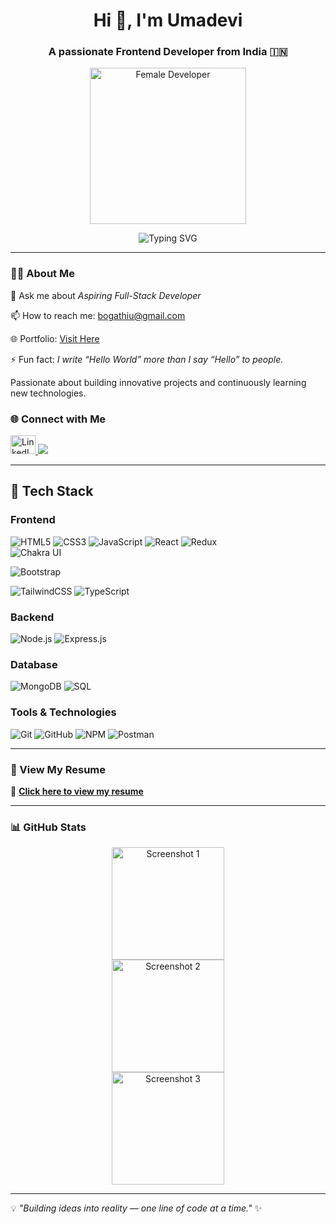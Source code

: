 <h1 align="center">Hi 👋, I'm Umadevi</h1>
<h3 align="center">A passionate Frontend Developer from India 🇮🇳</h3>

<p align="center">
  <a href="https://res.cloudinary.com/dk8x0cl0c/image/upload/v1759664912/coding_img_l57yfu.avif" target="_blank">
    <img src="https://res.cloudinary.com/dk8x0cl0c/image/upload/v1759664912/coding_img_l57yfu.avif" alt="Female Developer" width="250"/>
  </a>
</p>

<p align="center">
  <img src="https://readme-typing-svg.demolab.com?font=Poppins&weight=700&size=24&pause=1000&color=FF69B4&center=true&width=400&lines=Aspiring+Full+Stack+Developer;React+%7C+Firebase+%7C+TailwindCSS;Building+Interactive+Web+Apps" alt="Typing SVG" />
</p>


---

### 👩‍💻 About Me   
<div align="left">
  <p>💬 Ask me about <i>Aspiring Full-Stack Developer</i></p>
  <p>📫 How to reach me: <a href="mailto:bogathiu@gmail.com">bogathiu@gmail.com</a></p>
  <p>🌐 Portfolio: <a href="">Visit Here</a></p>
  <p>⚡ Fun fact: <i>I write “Hello World” more than I say “Hello” to people.</i></p>
  <p>Passionate about building innovative projects and continuously learning new technologies.</p>
</div>


### 🌐 Connect with Me  
<p align="left">
  <a href="https://www.linkedin.com/in/umadevi-bogathi-58404b312" target="_blank">
    <img src="https://raw.githubusercontent.com/rahuldkjain/github-profile-readme-generator/master/src/images/icons/Social/linked-in-alt.svg" alt="LinkedIn" height="30" width="40" />
  </a>
  <a href="mailto:bogathiu@gmail.com">
    <img src="https://img.shields.io/badge/Gmail-D14836?style=for-the-badge&logo=gmail&logoColor=black" />
  </a>
</p>

---

## 🚀 Tech Stack  

### Frontend  
![HTML5](https://img.shields.io/badge/HTML5-E34F26?style=for-the-badge&logo=html5&logoColor=white) 
![CSS3](https://img.shields.io/badge/CSS3-1572B6?style=for-the-badge&logo=css3&logoColor=white) 
![JavaScript](https://img.shields.io/badge/JavaScript-F7DF1E?style=for-the-badge&logo=javascript&logoColor=black) 
![React](https://img.shields.io/badge/React-20232A?style=for-the-badge&logo=react&logoColor=61DAFB) 
![Redux](https://img.shields.io/badge/Redux-764ABC?style=for-the-badge&logo=redux&logoColor=white)  
![Chakra UI](https://img.shields.io/badge/Chakra--UI-319795?style=for-the-badge&logo=chakra-ui&logoColor=white) 

![Bootstrap](https://img.shields.io/badge/Bootstrap-7952B3?style=for-the-badge&logo=bootstrap&logoColor=white) 

![TailwindCSS](https://img.shields.io/badge/Tailwind_CSS-38B2AC?style=for-the-badge&logo=tailwind-css&logoColor=white) 
![TypeScript](https://img.shields.io/badge/TypeScript-007ACC?style=for-the-badge&logo=typescript&logoColor=white)  

### Backend  
![Node.js](https://img.shields.io/badge/Node.js-43853D?style=for-the-badge&logo=node.js&logoColor=white) 
![Express.js](https://img.shields.io/badge/Express.js-000000?style=for-the-badge&logo=express&logoColor=white) 


### Database  
![MongoDB](https://img.shields.io/badge/MongoDB-4EA94B?style=for-the-badge&logo=mongodb&logoColor=white) 
![SQL](https://img.shields.io/badge/SQL-336791?style=for-the-badge&logo=postgresql&logoColor=white)  

### Tools & Technologies  
![Git](https://img.shields.io/badge/Git-F05032?style=for-the-badge&logo=git&logoColor=white) 
![GitHub](https://img.shields.io/badge/GitHub-181717?style=for-the-badge&logo=github&logoColor=white) 
![NPM](https://img.shields.io/badge/NPM-CB3837?style=for-the-badge&logo=npm&logoColor=white) 
![Postman](https://img.shields.io/badge/Postman-FF6C37?style=for-the-badge&logo=postman&logoColor=white) 


---

### 📄 View My Resume  
🎯 [**Click here to view my resume**](https://drive.google.com/file/d/1iCDrxeXZ_oqKYqxy1j_tnil9FMNFn_FI/preview)

---

### 📊 GitHub Stats  

<p align="center">
  <img src="https://res.cloudinary.com/dk8x0cl0c/image/upload/v1759552394/Screenshot_2025-10-04_095922_rzce9u.png" alt="Screenshot 1" height="180"/>
  <br/>
  <img src="https://res.cloudinary.com/dk8x0cl0c/image/upload/v1759552363/Screenshot_2025-10-04_095941_k5u98t.png" alt="Screenshot 2" height="180"/>
  <br/>
  <img src="https://res.cloudinary.com/dk8x0cl0c/image/upload/v1759497814/Screenshot_2025-10-03_185315_yxjytt.png" alt="Screenshot 3" height="180"/>
</p>

---

💡 *"Building ideas into reality — one line of code at a time."* ✨

